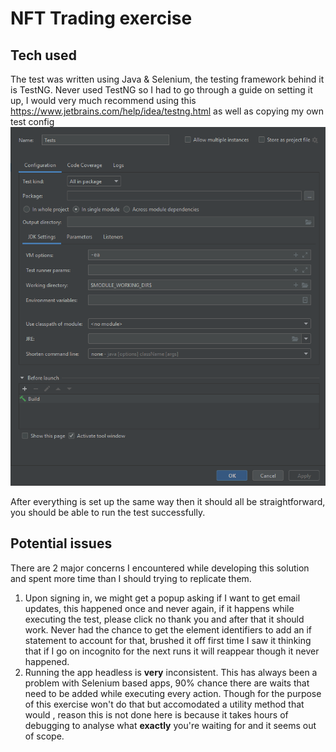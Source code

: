 # NFT Trading exercise

## Tech used 

The test was written using Java & Selenium, the testing framework behind it is TestNG. Never used TestNG so I had to go 
through a guide on setting it up, I would very much recommend using this https://www.jetbrains.com/help/idea/testng.html
as well as copying my own test config ![img.png](images/config.png)

After everything is set up the same way then it should all be straightforward, you should be able to run the test successfully.

## Potential issues

There are 2 major concerns I encountered while developing this solution and spent more time than I should trying to replicate them.


1. Upon signing in, we might get a popup asking if I want to get email updates, this happened once and never again, if it happens while 
executing the test, please click no thank you and after that it should work. Never had the chance to get the element identifiers to 
add an if statement to account for that, brushed it off first time I saw it thinking that if I go on incognito for the next runs it will 
reappear though it never happened.  
2. Running the app headless is **very** inconsistent. This has always been a problem with Selenium based apps, 90% chance there are waits that 
need to be added while executing every action. Though for the purpose of this exercise won't do that but accomodated a utility method that would
, reason this is not done here is because it takes hours of debugging to analyse what **exactly** you're waiting for and it seems out of scope. 
